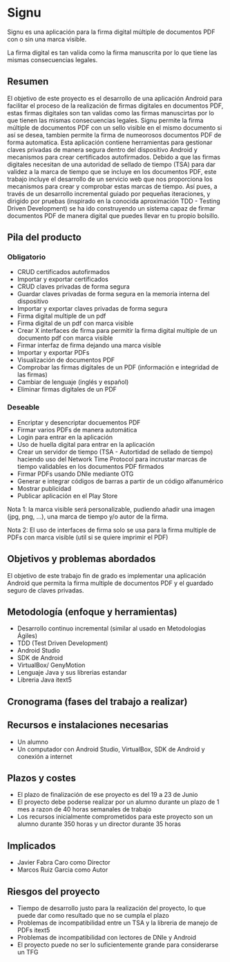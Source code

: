 # Signu

Signu es una aplicación para la firma digital múltiple de documentos PDF con o sin una marca visible.

La firma digital es tan valida como la firma manuscrita por lo que tiene las mismas consecuencias legales.

## Resumen

El objetivo de este proyecto es el desarrollo de una aplicación Android para facilitar el proceso de la realización de firmas digitales en documentos PDF, estas firmas digitales son tan validas como las firmas manuscirtas por lo que tienen las mismas consecuencias legales. Signu permite la firma múltiple de documentos PDF con un sello visible en el mismo documento si así se desea, tambien permite la firma de numeorosos documentos PDF de forma automatica. Esta aplicación contiene herramientas para gestionar claves privadas de manera segura dentro del dispositivo Android y mecanismos para crear certificados autofirmados. Debido a que las firmas digitales necesitan de una autoridad de sellado de tiempo (TSA) para dar validez a la marca de tiempo que se incluye en los documentos PDF, este trabajo incluye el desarrollo de un servicio web que nos proporciona los mecanismos para crear y comprobar estas marcas de tiempo. Así pues, a través de un desarrollo incremental guiado por pequeñas iteraciones, y dirigido por pruebas (inspirado en la conocida aproximación TDD - Testing Driven Development) se ha ido construyendo un sistema capaz de firmar documentos PDF de manera digital que puedes llevar en tu propio bolsillo.


## Pila del producto

### Obligatorio

- CRUD certificados autofirmados
- Importar y exportar certificados
- CRUD claves privadas de forma segura
- Guardar claves privadas de forma segura en la memoria interna del dispositivo
- Importar y exportar claves privadas de forma segura
- Firma digital multiple de un pdf
- Firma digital de un pdf con marca visible
- Crear X interfaces de firma para permitir la firma digital multiple de un documento pdf con marca visible
- Firmar interfaz de firma dejando una marca visible
- Importar y exportar PDFs
- Visualización de documentos PDF
- Comprobar las firmas digitales de un PDF (información e integridad de las firmas)
- Cambiar de lenguaje (inglés y español)
- Eliminar firmas digitales de un PDF

### Deseable

- Encriptar y desencriptar docuementos PDF
- Firmar varios PDFs de manera automática
- Login para entrar en la aplicación
- Uso de huella digital para entrar en la aplicación
- Crear un servidor de tiempo (TSA - Autortidad de sellado de tiempo) haciendo uso del Network Time Protocol para incrustar marcas de tiempo validables en los documentos PDF firmados
- Firmar PDFs usando DNIe mediante OTG
- Generar e integrar códigos de barras a partir de un código alfanumérico
- Mostrar publicidad
- Publicar aplicación en el Play Store


Nota 1: la marca visible será personalizable, pudiendo añadir una imagen (jpg, png, ...), una marca de tiempo y/o autor de la firma.

Nota 2: El uso de interfaces de firma solo se usa para la firma multiple de PDFs con marca visible (util si se quiere imprimir el PDF)


## Objetivos y problemas abordados

El objetivo de este trabajo fin de grado es implementar una aplicación Android que permita la firma multiple de documentos PDF y el guardado seguro de claves privadas.

## Metodología (enfoque y herramientas)

- Desarrollo continuo incremental (similar al usado en Metodologias Ágiles)
- TDD (Test Driven Development)
- Android Studio
- SDK de Android
- VirtualBox/ GenyMotion
- Lenguaje Java y sus librerias estandar
- Libreria Java itext5

## Cronograma (fases del trabajo a realizar)

## Recursos e instalaciones necesarias

- Un alumno
- Un computador con Android Studio, VirtualBox, SDK de Android y conexión a internet

## Plazos y costes

- El plazo de finalización de ese proyecto es del 19 a 23 de Junio
- El proyecto debe poderse realizar por un alumno durante un plazo de 1 mes a razon de 40 horas semanales de trabajo
- Los recursos inicialmente comprometidos para este proyecto son un alumno durante 350 horas y un director durante 35 horas

## Implicados

- Javier Fabra Caro como Director
- Marcos Ruiz Garcia como Autor

## Riesgos del proyecto

- Tiempo de desarrollo justo para la realización del proyecto, lo que puede dar como resultado que no se cumpla el plazo
- Problemas de incompatibilidad entre un TSA y la libreria de manejo de PDFs itext5
- Problemas de incompatibilidad con lectores de DNIe y Android
- El proyecto puede no ser lo suficientemente grande para considerarse un TFG
